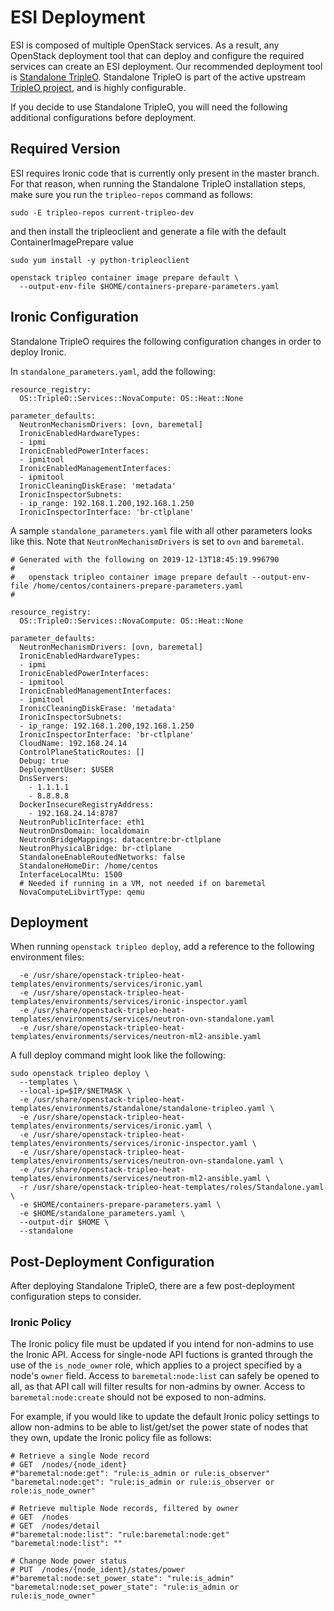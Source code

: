# ESI Deployment

ESI is composed of multiple OpenStack services. As a result, any OpenStack deployment tool that can deploy and configure the required services can create an ESI deployment. Our recommended deployment tool is [Standalone TripleO](https://docs.openstack.org/project-deploy-guide/tripleo-docs/latest/deployment/standalone.html). Standalone TripleO is part of the active upstream [TripleO project](https://docs.openstack.org/tripleo-docs/latest/), and is highly configurable.

If you decide to use Standalone TripleO, you will need the following additional configurations before deployment.

## Required Version

ESI requires Ironic code that is currently only present in the master branch. For that reason, when running the Standalone TripleO installation steps, make sure you run the `tripleo-repos` command as follows:

```
sudo -E tripleo-repos current-tripleo-dev
```

and then install the tripleoclient and generate a file with the default ContainerImagePrepare value

```
sudo yum install -y python-tripleoclient

openstack tripleo container image prepare default \
  --output-env-file $HOME/containers-prepare-parameters.yaml
```

## Ironic Configuration

Standalone TripleO requires the following configuration changes in order to deploy Ironic.

In `standalone_parameters.yaml`, add the following:

```
resource_registry:
  OS::TripleO::Services::NovaCompute: OS::Heat::None

parameter_defaults:
  NeutronMechanismDrivers: [ovn, baremetal]
  IronicEnabledHardwareTypes:
  - ipmi
  IronicEnabledPowerInterfaces:
  - ipmitool
  IronicEnabledManagementInterfaces:
  - ipmitool
  IronicCleaningDiskErase: 'metadata'
  IronicInspectorSubnets:
  - ip_range: 192.168.1.200,192.168.1.250
  IronicInspectorInterface: 'br-ctlplane'
```

A sample `standalone_parameters.yaml` file with all other parameters looks like this.
Note that `NeutronMechanismDrivers` is set to `ovn` and `baremetal`.

```
# Generated with the following on 2019-12-13T18:45:19.996790
#
#   openstack tripleo container image prepare default --output-env-file /home/centos/containers-prepare-parameters.yaml
#

resource_registry:
  OS::TripleO::Services::NovaCompute: OS::Heat::None

parameter_defaults:
  NeutronMechanismDrivers: [ovn, baremetal]
  IronicEnabledHardwareTypes:
  - ipmi
  IronicEnabledPowerInterfaces:
  - ipmitool
  IronicEnabledManagementInterfaces:
  - ipmitool
  IronicCleaningDiskErase: 'metadata'
  IronicInspectorSubnets:
  - ip_range: 192.168.1.200,192.168.1.250
  IronicInspectorInterface: 'br-ctlplane'
  CloudName: 192.168.24.14
  ControlPlaneStaticRoutes: []
  Debug: true
  DeploymentUser: $USER
  DnsServers:
    - 1.1.1.1
    - 8.8.8.8
  DockerInsecureRegistryAddress:
    - 192.168.24.14:8787
  NeutronPublicInterface: eth1
  NeutronDnsDomain: localdomain
  NeutronBridgeMappings: datacentre:br-ctlplane
  NeutronPhysicalBridge: br-ctlplane
  StandaloneEnableRoutedNetworks: false
  StandaloneHomeDir: /home/centos
  InterfaceLocalMtu: 1500
  # Needed if running in a VM, not needed if on baremetal
  NovaComputeLibvirtType: qemu
```

## Deployment

When running `openstack tripleo deploy`, add a reference to the following environment files:

```
  -e /usr/share/openstack-tripleo-heat-templates/environments/services/ironic.yaml
  -e /usr/share/openstack-tripleo-heat-templates/environments/services/ironic-inspector.yaml
  -e /usr/share/openstack-tripleo-heat-templates/environments/services/neutron-ovn-standalone.yaml
  -e /usr/share/openstack-tripleo-heat-templates/environments/services/neutron-ml2-ansible.yaml
```

A full deploy command might look like the following:

```
sudo openstack tripleo deploy \
  --templates \
  --local-ip=$IP/$NETMASK \
  -e /usr/share/openstack-tripleo-heat-templates/environments/standalone/standalone-tripleo.yaml \
  -e /usr/share/openstack-tripleo-heat-templates/environments/services/ironic.yaml \
  -e /usr/share/openstack-tripleo-heat-templates/environments/services/ironic-inspector.yaml \
  -e /usr/share/openstack-tripleo-heat-templates/environments/services/neutron-ovn-standalone.yaml \
  -e /usr/share/openstack-tripleo-heat-templates/environments/services/neutron-ml2-ansible.yaml \
  -r /usr/share/openstack-tripleo-heat-templates/roles/Standalone.yaml \
  -e $HOME/containers-prepare-parameters.yaml \
  -e $HOME/standalone_parameters.yaml \
  --output-dir $HOME \
  --standalone
```

## Post-Deployment Configuration

After deploying Standalone TripleO, there are a few post-deployment configuration steps to consider.

### Ironic Policy

The Ironic policy file must be updated if you intend for non-admins to use the Ironic API. Access
for single-node API fuctions is granted through the use of the ``is_node_owner`` role, which applies
to a project specified by a node's ``owner`` field. Access to ``baremetal:node:list`` can safely be
opened to all, as that API call will filter results for non-admins by owner. Access to
``baremetal:node:create`` should not be exposed to non-admins.

For example, if you would like to update the default Ironic policy settings to allow non-admins to be
able to list/get/set the power state of nodes that they own, update the Ironic policy file as follows:

```
# Retrieve a single Node record
# GET  /nodes/{node_ident}
#"baremetal:node:get": "rule:is_admin or rule:is_observer"
"baremetal:node:get": "rule:is_admin or rule:is_observer or role:is_node_owner"

# Retrieve multiple Node records, filtered by owner
# GET  /nodes
# GET  /nodes/detail
#"baremetal:node:list": "rule:baremetal:node:get"
"baremetal:node:list": ""

# Change Node power status
# PUT  /nodes/{node_ident}/states/power
#"baremetal:node:set_power_state": "rule:is_admin"
"baremetal:node:set_power_state": "rule:is_admin or rule:is_node_owner"
```